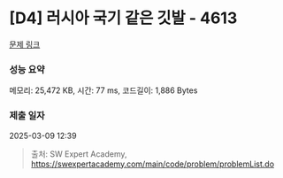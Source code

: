 # [D4] 러시아 국기 같은 깃발 - 4613 

[문제 링크](https://swexpertacademy.com/main/code/problem/problemDetail.do?contestProbId=AWQl9TIK8qoDFAXj) 

### 성능 요약

메모리: 25,472 KB, 시간: 77 ms, 코드길이: 1,886 Bytes

### 제출 일자

2025-03-09 12:39



> 출처: SW Expert Academy, https://swexpertacademy.com/main/code/problem/problemList.do